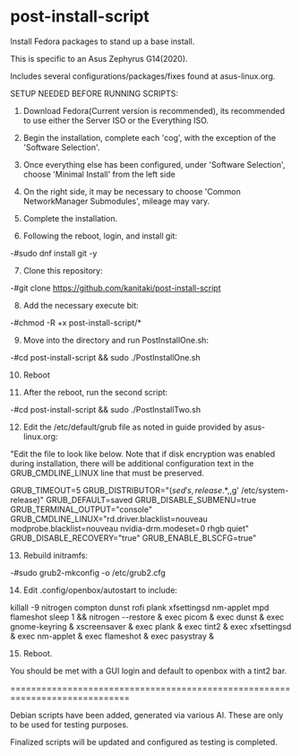# post-install-script
Install Fedora packages to stand up a base install.

This is specific to an Asus Zephyrus G14(2020).

Includes several configurations/packages/fixes found at asus-linux.org.

SETUP NEEDED BEFORE RUNNING SCRIPTS:

 1) Download Fedora(Current version is recommended), its recommended to use either the Server ISO or the Everything ISO.

 2) Begin the installation, complete each 'cog', with the exception of the 'Software Selection'.
 
 3) Once everything else has been configured, under 'Software Selection', choose 'Minimal Install' from the left side
 
 4) On the right side, it may be necessary to choose 'Common NetworkManager Submodules', mileage may vary. 
 
 5) Complete the installation.
 
 6) Following the reboot, login, and install git:
 
   -#sudo dnf install git -y
   
 7) Clone this repository:
 
   -#git clone https://github.com/kanitaki/post-install-script
   
 8) Add the necessary execute bit:
 
   -#chmod -R +x post-install-script/*
   
 9) Move into the directory and run PostInstallOne.sh:
 
   -#cd post-install-script && sudo ./PostInstallOne.sh
   
 10) Reboot
   
 11) After the reboot, run the second script:
 
   -#cd post-install-script && sudo ./PostInstallTwo.sh
   
 12) Edit the /etc/default/grub file as noted in guide provided by asus-linux.org:
 
 "Edit the file to look like below. Note that if disk encryption was enabled during installation, there will be additional configuration text in the GRUB_CMDLINE_LINUX line that must be preserved.

GRUB_TIMEOUT=5
GRUB_DISTRIBUTOR="$(sed 's, release .*$,,g' /etc/system-release)"
GRUB_DEFAULT=saved
GRUB_DISABLE_SUBMENU=true
GRUB_TERMINAL_OUTPUT="console"
GRUB_CMDLINE_LINUX="rd.driver.blacklist=nouveau modprobe.blacklist=nouveau nvidia-drm.modeset=0 rhgb quiet"
GRUB_DISABLE_RECOVERY="true"
GRUB_ENABLE_BLSCFG=true"

 13) Rebuild initramfs:

  -#sudo grub2-mkconfig -o /etc/grub2.cfg
  
 14) Edit .config/openbox/autostart to include:
 
killall -9 nitrogen compton dunst rofi plank xfsettingsd nm-applet mpd flameshot
sleep 1 && nitrogen --restore &
exec picom &
exec dunst &
exec gnome-keyring &
xscreensaver &
exec plank &
exec tint2 &
exec xfsettingsd &
exec nm-applet &
exec flameshot &
exec pasystray &

 15) Reboot.
 
You should be met with a GUI login and default to openbox with a tint2 bar. 

=============================================================================

Debian scripts have been added, generated via various AI. These are only to be used for testing purposes.

Finalized scripts will be updated and configured as testing is completed.
